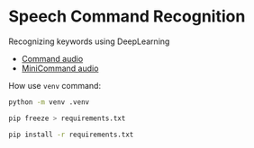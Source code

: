 # Speech Command Recognition

Recognizing keywords using DeepLearning

- [Command audio](https://ai.googleblog.com/2017/08/launching-speech-commands-dataset.html)
- [MiniCommand audio](http://storage.googleapis.com/download.tensorflow.org/data/mini_speech_commands.zip)

How use `venv` command:

```bash
python -m venv .venv
```

```bash
pip freeze > requirements.txt
```

```bash
pip install -r requirements.txt
```
